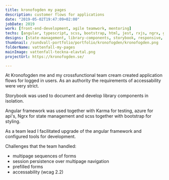 ```yaml
---
title: kronofogden my pages
description: customer flows for applications
date: "2019-05-02T19:47:09+02:00"
jobDate: 2019
work: [front-end-development, agile teamwork, mentoring]
techs: [angular, typescript, scss, bootstrap, html, jest, rxjs, ngrx, git, redux-dev-tools]
designs: [state-management, library-components, storybook, responsive, wcag]
thumbnail: /sundvall-portfolio/portfolio/kronofogden/kronofogden.png
folderName: vattenfall-my-pages
mainImage: vattenfall-teckna-elavtal.png
projectUrl: https://kronofogden.se/

---
```


At Kronofogden me and my crossfunctional team cream created application flows for logged in users. As an authority the requirements of accessability were very strict. 

Storybook was used to document and develop library components in isolation.

Angular framework was used together with Karma for testing, azure for api's, Ngrx for state management and scss together with bootstrap for styling.

As a team lead I facilitated upgrade of the angular framework and configured tools for development.


Challenges that the team handled:
- multipage sequences of forms
- session persistence over multipage navigation
- prefilled forms
- accessability (wcag 2.2)









